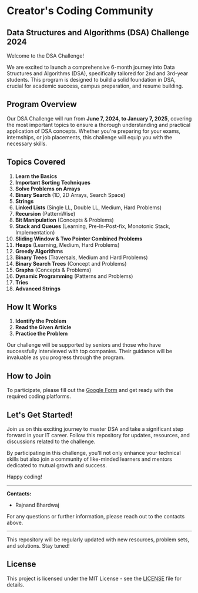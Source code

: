 # Creator's Coding Community
## Data Structures and Algorithms (DSA) Challenge 2024

Welcome to the DSA Challenge!

We are excited to launch a comprehensive 6-month journey into Data Structures and Algorithms (DSA), specifically tailored for 2nd and 3rd-year students. This program is designed to build a solid foundation in DSA, crucial for academic success, campus preparation, and resume building.

## Program Overview

Our DSA Challenge will run from **June 7, 2024, to January 7, 2025**, covering the most important topics to ensure a thorough understanding and practical application of DSA concepts. Whether you're preparing for your exams, internships, or job placements, this challenge will equip you with the necessary skills.

## Topics Covered

1. **Learn the Basics**
2. **Important Sorting Techniques**
3. **Solve Problems on Arrays**
4. **Binary Search** (1D, 2D Arrays, Search Space)
5. **Strings**
6. **Linked Lists** (Single LL, Double LL, Medium, Hard Problems)
7. **Recursion** (PatternWise)
8. **Bit Manipulation** (Concepts & Problems)
9. **Stack and Queues** (Learning, Pre-In-Post-fix, Monotonic Stack, Implementation)
10. **Sliding Window & Two Pointer Combined Problems**
11. **Heaps** (Learning, Medium, Hard Problems)
12. **Greedy Algorithms**
13. **Binary Trees** (Traversals, Medium and Hard Problems)
14. **Binary Search Trees** (Concept and Problems)
15. **Graphs** (Concepts & Problems)
16. **Dynamic Programming** (Patterns and Problems)
17. **Tries**
18. **Advanced Strings**

## How It Works

1. **Identify the Problem**
2. **Read the Given Article**
3. **Practice the Problem**

Our challenge will be supported by seniors and those who have successfully interviewed with top companies. Their guidance will be invaluable as you progress through the program.

## How to Join

To participate, please fill out the [Google Form](https://forms.gle/wQyQLBxoMPE7PV6s9) and get ready with the required coding platforms.

## Let's Get Started!

Join us on this exciting journey to master DSA and take a significant step forward in your IT career. Follow this repository for updates, resources, and discussions related to the challenge.

By participating in this challenge, you'll not only enhance your technical skills but also join a community of like-minded learners and mentors dedicated to mutual growth and success.

Happy coding!

---

**Contacts:**
- Rajnand Bhardwaj

For any questions or further information, please reach out to the contacts above.

---

This repository will be regularly updated with new resources, problem sets, and solutions. Stay tuned!

## License

This project is licensed under the MIT License - see the [LICENSE](LICENSE) file for details.
